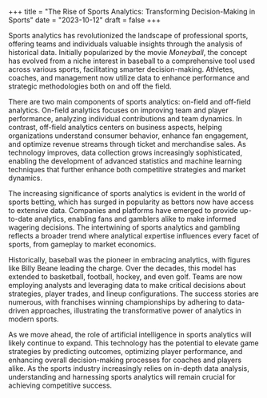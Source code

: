 +++
title = "The Rise of Sports Analytics: Transforming Decision-Making in Sports"
date = "2023-10-12"
draft = false
+++

Sports analytics has revolutionized the landscape of professional sports, offering teams and individuals valuable insights through the analysis of historical data. Initially popularized by the movie *Moneyball*, the concept has evolved from a niche interest in baseball to a comprehensive tool used across various sports, facilitating smarter decision-making. Athletes, coaches, and management now utilize data to enhance performance and strategic methodologies both on and off the field.

There are two main components of sports analytics: on-field and off-field analytics. On-field analytics focuses on improving team and player performance, analyzing individual contributions and team dynamics. In contrast, off-field analytics centers on business aspects, helping organizations understand consumer behavior, enhance fan engagement, and optimize revenue streams through ticket and merchandise sales. As technology improves, data collection grows increasingly sophisticated, enabling the development of advanced statistics and machine learning techniques that further enhance both competitive strategies and market dynamics.

The increasing significance of sports analytics is evident in the world of sports betting, which has surged in popularity as bettors now have access to extensive data. Companies and platforms have emerged to provide up-to-date analytics, enabling fans and gamblers alike to make informed wagering decisions. The intertwining of sports analytics and gambling reflects a broader trend where analytical expertise influences every facet of sports, from gameplay to market economics.

Historically, baseball was the pioneer in embracing analytics, with figures like Billy Beane leading the charge. Over the decades, this model has extended to basketball, football, hockey, and even golf. Teams are now employing analysts and leveraging data to make critical decisions about strategies, player trades, and lineup configurations. The success stories are numerous, with franchises winning championships by adhering to data-driven approaches, illustrating the transformative power of analytics in modern sports.

As we move ahead, the role of artificial intelligence in sports analytics will likely continue to expand. This technology has the potential to elevate game strategies by predicting outcomes, optimizing player performance, and enhancing overall decision-making processes for coaches and players alike. As the sports industry increasingly relies on in-depth data analysis, understanding and harnessing sports analytics will remain crucial for achieving competitive success.